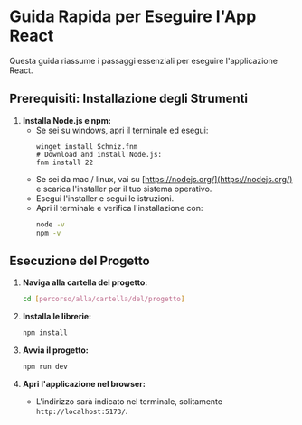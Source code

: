 # Guida Rapida per Eseguire l'App React

Questa guida riassume i passaggi essenziali per eseguire l'applicazione React.

## Prerequisiti: Installazione degli Strumenti

1. **Installa Node.js e npm:**
    * Se sei su windows, apri il terminale ed esegui:
      ```# Download and install fnm:
      winget install Schniz.fnm
      # Download and install Node.js:
      fnm install 22
      ```
    * Se sei da mac / linux, vai su [https://nodejs.org/](https://nodejs.org/) e scarica l'installer per il tuo sistema operativo.
    * Esegui l'installer e segui le istruzioni.
    * Apri il terminale e verifica l'installazione con:
        ```bash
        node -v
        npm -v
        ```

## Esecuzione del Progetto

1. **Naviga alla cartella del progetto:**
   ```bash
   cd [percorso/alla/cartella/del/progetto]
   ```

2. **Installa le librerie:**
   ```bash
   npm install
   ```

3. **Avvia il progetto:**
   ```bash
   npm run dev
   ```

4. **Apri l'applicazione nel browser:**
    * L'indirizzo sarà indicato nel terminale, solitamente `http://localhost:5173/`.
